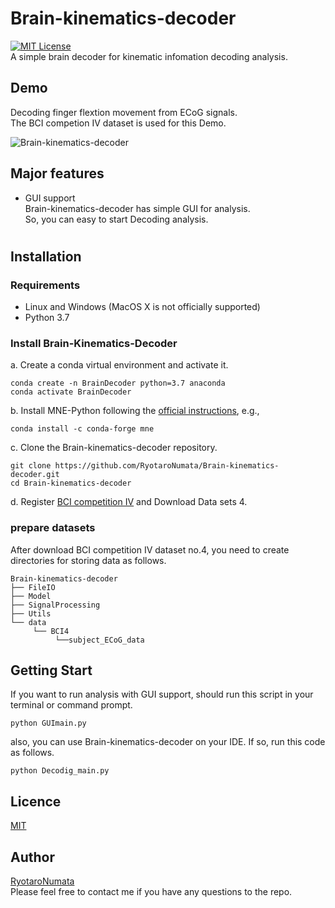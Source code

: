 # Brain-kinematics-decoder
[![MIT License](http://img.shields.io/badge/license-MIT-blue.svg?style=flat)](https://github.com/RyotaroNumata/Brain-kinematics-decoder/blob/master/LICENSE) <br>
A simple brain decoder for kinematic infomation decoding analysis.

## Demo
Decoding finger flextion movement from ECoG signals.<br>
The BCI competion Ⅳ dataset is used for this Demo. 

![Brain-kinematics-decoder](https://user-images.githubusercontent.com/60598478/74128402-70010180-4c20-11ea-825c-846e36d016f9.gif)

## Major features
- GUI support<br>
Brain-kinematics-decoder has simple GUI for analysis.<br>
So, you can easy to start Decoding analysis.

#
## Installation
### Requirements
- Linux and Windows (MacOS X is not officially supported)
- Python 3.7

### Install Brain-Kinematics-Decoder
a. Create a conda virtual environment and activate it.

```shell
conda create -n BrainDecoder python=3.7 anaconda
conda activate BrainDecoder
```

b. Install MNE-Python following the [official instructions](https://anaconda.org/conda-forge/mne), e.g.,

```shell
conda install -c conda-forge mne
```

c. Clone the Brain-kinematics-decoder repository.

```shell
git clone https://github.com/RyotaroNumata/Brain-kinematics-decoder.git
cd Brain-kinematics-decoder
```
d. Register [BCI competition Ⅳ](http://www.bbci.de/competition/iv/) and Download Data sets 4.

### prepare datasets <br>
After download BCI competition Ⅳ dataset no.4, you need to create directories for storing data as follows.
```
Brain-kinematics-decoder
├── FileIO
├── Model
├── SignalProcessing
├── Utils
└── data
     └── BCI4
          └──subject_ECoG_data
```
## Getting Start
If you want to run analysis with GUI support, should run this script in your terminal or command prompt.
```
python GUImain.py
```
also, you can use Brain-kinematics-decoder on your IDE. If so, run this code as follows.
```
python Decodig_main.py
```

## Licence

[MIT](https://github.com/RyotaroNumata/Brain-kinematics-decoder/blob/master/LICENSE)

## Author
[RyotaroNumata](https://github.com/RyotaroNumata)<br>
Please feel free to contact me if you have any questions to the repo.